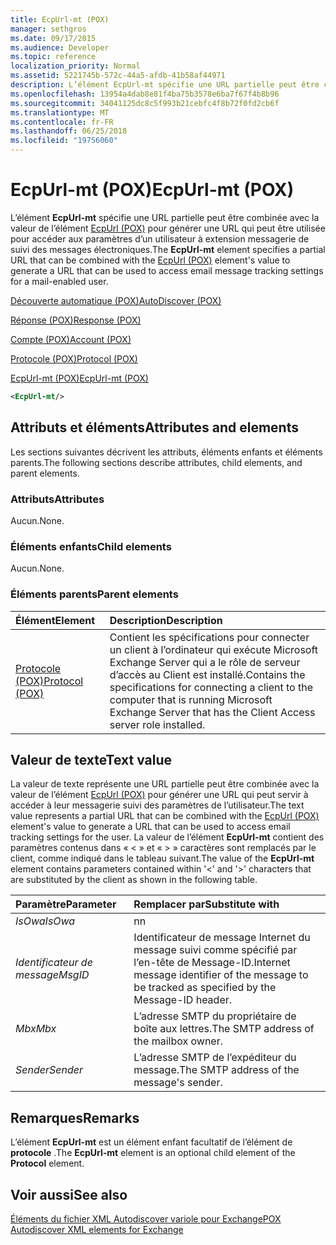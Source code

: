 ```yaml
---
title: EcpUrl-mt (POX)
manager: sethgros
ms.date: 09/17/2015
ms.audience: Developer
ms.topic: reference
localization_priority: Normal
ms.assetid: 5221745b-572c-44a5-afdb-41b58af44971
description: L’élément EcpUrl-mt spécifie une URL partielle peut être combinée avec la valeur de l’élément EcpUrl (POX) pour générer une URL qui peut être utilisée pour accéder aux paramètres d’un utilisateur à extension messagerie de suivi des messages électroniques.
ms.openlocfilehash: 13954a4dab8e81f4ba75b3578e6ba7f67f4b8b96
ms.sourcegitcommit: 34041125dc8c5f993b21cebfc4f8b72f0fd2cb6f
ms.translationtype: MT
ms.contentlocale: fr-FR
ms.lasthandoff: 06/25/2018
ms.locfileid: "19756060"
---
```

# <a name="ecpurl-mt-pox"></a><span data-ttu-id="a5c61-103">EcpUrl-mt (POX)</span><span class="sxs-lookup"><span data-stu-id="a5c61-103">EcpUrl-mt (POX)</span></span>

<span data-ttu-id="a5c61-104">L’élément **EcpUrl-mt** spécifie une URL partielle peut être combinée avec la valeur de l’élément [EcpUrl (POX)](ecpurl-pox.md) pour générer une URL qui peut être utilisée pour accéder aux paramètres d’un utilisateur à extension messagerie de suivi des messages électroniques.</span><span class="sxs-lookup"><span data-stu-id="a5c61-104">The **EcpUrl-mt** element specifies a partial URL that can be combined with the [EcpUrl (POX)](ecpurl-pox.md) element's value to generate a URL that can be used to access email message tracking settings for a mail-enabled user.</span></span> 
  
[<span data-ttu-id="a5c61-105">Découverte automatique (POX)</span><span class="sxs-lookup"><span data-stu-id="a5c61-105">AutoDiscover (POX)</span></span>](autodiscover-pox.md)
  
[<span data-ttu-id="a5c61-106">Réponse (POX)</span><span class="sxs-lookup"><span data-stu-id="a5c61-106">Response (POX)</span></span>](response-pox.md)
  
[<span data-ttu-id="a5c61-107">Compte (POX)</span><span class="sxs-lookup"><span data-stu-id="a5c61-107">Account (POX)</span></span>](account-pox.md)
  
[<span data-ttu-id="a5c61-108">Protocole (POX)</span><span class="sxs-lookup"><span data-stu-id="a5c61-108">Protocol (POX)</span></span>](protocol-pox.md)
  
[<span data-ttu-id="a5c61-109">EcpUrl-mt (POX)</span><span class="sxs-lookup"><span data-stu-id="a5c61-109">EcpUrl-mt (POX)</span></span>](ecpurl-mt-pox.md)
  
```XML
<EcpUrl-mt/>
```

## <a name="attributes-and-elements"></a><span data-ttu-id="a5c61-110">Attributs et éléments</span><span class="sxs-lookup"><span data-stu-id="a5c61-110">Attributes and elements</span></span>

<span data-ttu-id="a5c61-111">Les sections suivantes décrivent les attributs, éléments enfants et éléments parents.</span><span class="sxs-lookup"><span data-stu-id="a5c61-111">The following sections describe attributes, child elements, and parent elements.</span></span>
  
### <a name="attributes"></a><span data-ttu-id="a5c61-112">Attributs</span><span class="sxs-lookup"><span data-stu-id="a5c61-112">Attributes</span></span>

<span data-ttu-id="a5c61-113">Aucun.</span><span class="sxs-lookup"><span data-stu-id="a5c61-113">None.</span></span>
  
### <a name="child-elements"></a><span data-ttu-id="a5c61-114">Éléments enfants</span><span class="sxs-lookup"><span data-stu-id="a5c61-114">Child elements</span></span>

<span data-ttu-id="a5c61-115">Aucun.</span><span class="sxs-lookup"><span data-stu-id="a5c61-115">None.</span></span>
  
### <a name="parent-elements"></a><span data-ttu-id="a5c61-116">Éléments parents</span><span class="sxs-lookup"><span data-stu-id="a5c61-116">Parent elements</span></span>

|<span data-ttu-id="a5c61-117">**Élément**</span><span class="sxs-lookup"><span data-stu-id="a5c61-117">**Element**</span></span>|<span data-ttu-id="a5c61-118">**Description**</span><span class="sxs-lookup"><span data-stu-id="a5c61-118">**Description**</span></span>|
|:-----|:-----|
|[<span data-ttu-id="a5c61-119">Protocole (POX)</span><span class="sxs-lookup"><span data-stu-id="a5c61-119">Protocol (POX)</span></span>](protocol-pox.md) <br/> |<span data-ttu-id="a5c61-120">Contient les spécifications pour connecter un client à l’ordinateur qui exécute Microsoft Exchange Server qui a le rôle de serveur d’accès au Client est installé.</span><span class="sxs-lookup"><span data-stu-id="a5c61-120">Contains the specifications for connecting a client to the computer that is running Microsoft Exchange Server that has the Client Access server role installed.</span></span>  <br/> |
   
## <a name="text-value"></a><span data-ttu-id="a5c61-121">Valeur de texte</span><span class="sxs-lookup"><span data-stu-id="a5c61-121">Text value</span></span>

<span data-ttu-id="a5c61-122">La valeur de texte représente une URL partielle peut être combinée avec la valeur de l’élément [EcpUrl (POX)](ecpurl-pox.md) pour générer une URL qui peut servir à accéder à leur messagerie suivi des paramètres de l’utilisateur.</span><span class="sxs-lookup"><span data-stu-id="a5c61-122">The text value represents a partial URL that can be combined with the [EcpUrl (POX)](ecpurl-pox.md) element's value to generate a URL that can be used to access email tracking settings for the user.</span></span> <span data-ttu-id="a5c61-123">La valeur de l’élément **EcpUrl-mt** contient des paramètres contenus dans « < » et « > » caractères sont remplacés par le client, comme indiqué dans le tableau suivant.</span><span class="sxs-lookup"><span data-stu-id="a5c61-123">The value of the **EcpUrl-mt** element contains parameters contained within '<' and '>' characters that are substituted by the client as shown in the following table.</span></span> 
  
|<span data-ttu-id="a5c61-124">**Paramètre**</span><span class="sxs-lookup"><span data-stu-id="a5c61-124">**Parameter**</span></span>|<span data-ttu-id="a5c61-125">**Remplacer par**</span><span class="sxs-lookup"><span data-stu-id="a5c61-125">**Substitute with**</span></span>|
|:-----|:-----|
| <span data-ttu-id="a5c61-126">_IsOwa_</span><span class="sxs-lookup"><span data-stu-id="a5c61-126">_IsOwa_</span></span> <br/> |<span data-ttu-id="a5c61-127">n</span><span class="sxs-lookup"><span data-stu-id="a5c61-127">n</span></span>  <br/> |
| <span data-ttu-id="a5c61-128">_Identificateur de message_</span><span class="sxs-lookup"><span data-stu-id="a5c61-128">_MsgID_</span></span> <br/> |<span data-ttu-id="a5c61-129">Identificateur de message Internet du message suivi comme spécifié par l’en-tête de Message-ID.</span><span class="sxs-lookup"><span data-stu-id="a5c61-129">Internet message identifier of the message to be tracked as specified by the Message-ID header.</span></span>  <br/> |
| <span data-ttu-id="a5c61-130">_Mbx_</span><span class="sxs-lookup"><span data-stu-id="a5c61-130">_Mbx_</span></span> <br/> |<span data-ttu-id="a5c61-131">L’adresse SMTP du propriétaire de boîte aux lettres.</span><span class="sxs-lookup"><span data-stu-id="a5c61-131">The SMTP address of the mailbox owner.</span></span>  <br/> |
| <span data-ttu-id="a5c61-132">_Sender_</span><span class="sxs-lookup"><span data-stu-id="a5c61-132">_Sender_</span></span> <br/> |<span data-ttu-id="a5c61-133">L’adresse SMTP de l’expéditeur du message.</span><span class="sxs-lookup"><span data-stu-id="a5c61-133">The SMTP address of the message's sender.</span></span>  <br/> |
   
## <a name="remarks"></a><span data-ttu-id="a5c61-134">Remarques</span><span class="sxs-lookup"><span data-stu-id="a5c61-134">Remarks</span></span>

<span data-ttu-id="a5c61-135">L’élément **EcpUrl-mt** est un élément enfant facultatif de l’élément de **protocole** .</span><span class="sxs-lookup"><span data-stu-id="a5c61-135">The **EcpUrl-mt** element is an optional child element of the **Protocol** element.</span></span> 
  
## <a name="see-also"></a><span data-ttu-id="a5c61-136">Voir aussi</span><span class="sxs-lookup"><span data-stu-id="a5c61-136">See also</span></span>



[<span data-ttu-id="a5c61-137">Éléments du fichier XML Autodiscover variole pour Exchange</span><span class="sxs-lookup"><span data-stu-id="a5c61-137">POX Autodiscover XML elements for Exchange</span></span>](pox-autodiscover-xml-elements-for-exchange.md)

